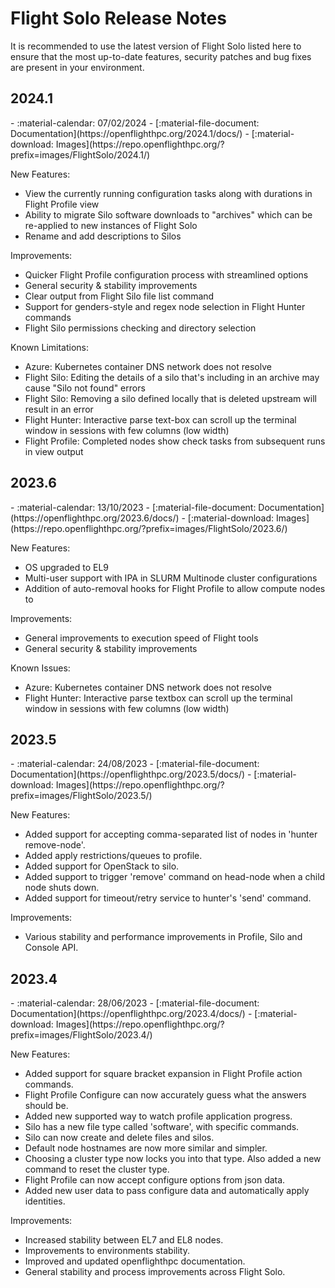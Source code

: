 # Flight Solo Release Notes

It is recommended to use the latest version of Flight Solo listed here to ensure that the most up-to-date features, security patches and bug fixes are present in your environment. 

## 2024.1 
<div class="grid cards" markdown>
- :material-calendar: 07/02/2024 
- [:material-file-document: Documentation](https://openflighthpc.org/2024.1/docs/) 
- [:material-download: Images](https://repo.openflighthpc.org/?prefix=images/FlightSolo/2024.1/)
</div>

New Features:

- View the currently running configuration tasks along with durations in Flight Profile view
- Ability to migrate Silo software downloads to "archives" which can be re-applied to new instances of Flight Solo
- Rename and add descriptions to Silos

Improvements:

- Quicker Flight Profile configuration process with streamlined options
- General security & stability improvements
- Clear output from Flight Silo file list command
- Support for genders-style and regex node selection in Flight Hunter commands
- Flight Silo permissions checking and directory selection

Known Limitations:

- Azure: Kubernetes container DNS network does not resolve
- Flight Silo: Editing the details of a silo that's including in an archive may cause "Silo not found" errors
- Flight Silo: Removing a silo defined locally that is deleted upstream will result in an error
- Flight Hunter: Interactive parse text-box can scroll up the terminal window in sessions with few columns (low width)
- Flight Profile: Completed nodes show check tasks from subsequent runs in view output

## 2023.6
<div class="grid cards" markdown>
- :material-calendar: 13/10/2023 
- [:material-file-document: Documentation](https://openflighthpc.org/2023.6/docs/) 
- [:material-download: Images](https://repo.openflighthpc.org/?prefix=images/FlightSolo/2023.6/)
</div>

New Features:

- OS upgraded to EL9
- Multi-user support with IPA in SLURM Multinode cluster configurations
- Addition of auto-removal hooks for Flight Profile to allow compute nodes to

Improvements: 

- General improvements to execution speed of Flight tools
- General security & stability improvements

Known Issues: 

- Azure: Kubernetes container DNS network does not resolve
- Flight Hunter: Interactive parse textbox can scroll up the terminal window in sessions with few columns (low width)


## 2023.5
<div class="grid cards" markdown>
- :material-calendar: 24/08/2023 
- [:material-file-document: Documentation](https://openflighthpc.org/2023.5/docs/) 
- [:material-download: Images](https://repo.openflighthpc.org/?prefix=images/FlightSolo/2023.5/)
</div>

New Features:

- Added support for accepting comma-separated list of nodes in 'hunter remove-node'.
- Added apply restrictions/queues to profile.
- Added support for OpenStack to silo.
- Added support to trigger 'remove' command on head-node when a child node shuts down.
- Added support for timeout/retry service to hunter's 'send' command.


Improvements:

- Various stability and performance improvements in Profile, Silo and Console API.

## 2023.4
<div class="grid cards" markdown>
- :material-calendar: 28/06/2023
- [:material-file-document: Documentation](https://openflighthpc.org/2023.4/docs/) 
- [:material-download: Images](https://repo.openflighthpc.org/?prefix=images/FlightSolo/2023.4/)
</div>

New Features:

- Added support for square bracket expansion in Flight Profile action commands.
- Flight Profile Configure can now accurately guess what the answers should be.
- Added new supported way to watch profile application progress.
- Silo has a new file type called 'software', with specific commands.
- Silo can now create and delete files and silos.
- Default node hostnames are now more similar and simpler.
- Choosing a cluster type now locks you into that type. Also added a new command to reset the cluster type.
- Flight Profile can now accept configure options from json data.
- Added new user data to pass configure data and automatically apply identities.

Improvements:

- Increased stability between EL7 and EL8 nodes.
- Improvements to environments stability.
- Improved and updated openflighthpc documentation.
- General stability and process improvements across Flight Solo.

